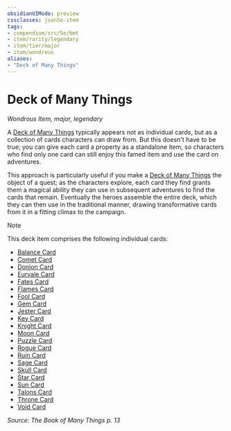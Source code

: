 ```yaml
---
obsidianUIMode: preview
cssclasses: json5e-item
tags:
- compendium/src/5e/bmt
- item/rarity/legendary
- item/tier/major
- item/wondrous
aliases: 
- "Deck of Many Things"
---
```

# Deck of Many Things
*Wondrous Item, major, legendary*  


A [Deck of Many Things](/Systems/5e/items/deck-of-many-things.md) typically appears not as individual cards, but as a collection of cards characters can draw from. But this doesn't have to be true; you can give each card a property as a standalone item, so characters who find only one card can still enjoy this famed item and use the card on adventures.

This approach is particularly useful if you make a [Deck of Many Things](/Systems/5e/items/deck-of-many-things.md) the object of a quest; as the characters explore, each card they find grants them a magical ability they can use in subsequent adventures to find the cards that remain. Eventually the heroes assemble the entire deck, which they can then use in the traditional manner, drawing transformative cards from it in a fitting climax to the campaign.

> [!note]
> This deck item comprises the following individual cards:

- [Balance Card](/Systems/5e/items/balance-card-bmt.md)  
- [Comet Card](/Systems/5e/items/comet-card-bmt.md)  
- [Donjon Card](/Systems/5e/items/donjon-card-bmt.md)  
- [Euryale Card](/Systems/5e/items/euryale-card-bmt.md)  
- [Fates Card](/Systems/5e/items/fates-card-bmt.md)  
- [Flames Card](/Systems/5e/items/flames-card-bmt.md)  
- [Fool Card](/Systems/5e/items/fool-card-bmt.md)  
- [Gem Card](/Systems/5e/items/gem-card-bmt.md)  
- [Jester Card](/Systems/5e/items/jester-card-bmt.md)  
- [Key Card](/Systems/5e/items/key-card-bmt.md)  
- [Knight Card](/Systems/5e/items/knight-card-bmt.md)  
- [Moon Card](/Systems/5e/items/moon-card-bmt.md)  
- [Puzzle Card](/Systems/5e/items/puzzle-card-bmt.md)  
- [Rogue Card](/Systems/5e/items/rogue-card-bmt.md)  
- [Ruin Card](/Systems/5e/items/ruin-card-bmt.md)  
- [Sage Card](/Systems/5e/items/sage-card-bmt.md)  
- [Skull Card](/Systems/5e/items/skull-card-bmt.md)  
- [Star Card](/Systems/5e/items/star-card-bmt.md)  
- [Sun Card](/Systems/5e/items/sun-card-bmt.md)  
- [Talons Card](/Systems/5e/items/talons-card-bmt.md)  
- [Throne Card](/Systems/5e/items/throne-card-bmt.md)  
- [Void Card](/Systems/5e/items/void-card-bmt.md)  

*Source: The Book of Many Things p. 13*